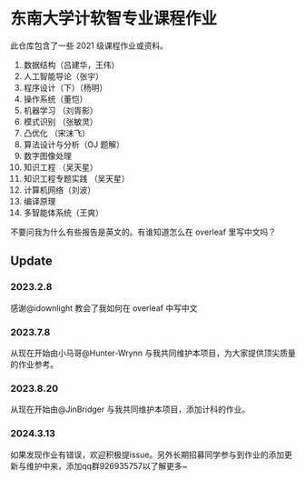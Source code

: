 # 东南大学计软智专业课程作业

此仓库包含了一些 2021 级课程作业或资料。

1. 数据结构（吕建华，王伟）
2. 人工智能导论（张宇）
3. 程序设计（下）（杨明）
4. 操作系统（董恺）
5. 机器学习 （刘胥影）
6. 模式识别 （张敏灵）
7. 凸优化 （宋沫飞）
8. 算法设计与分析（OJ 题解）
9. 数字图像处理
10. 知识工程 （吴天星）
11. 知识工程专题实践 （吴天星）
12. 计算机网络（刘波）
13. 编译原理
14. 多智能体系统（王爽）

不要问我为什么有些报告是英文的。有谁知道怎么在 overleaf 里写中文吗？

## Update

### 2023.2.8
感谢@idownlight 教会了我如何在 overleaf 中写中文


### 2023.7.8
从现在开始由小马哥@Hunter-Wrynn 与我共同维护本项目，为大家提供顶尖质量的作业参考。


### 2023.8.20
从现在开始由@JinBridger 与我共同维护本项目，添加计科的作业。

### 2024.3.13
如果发现作业有错误，欢迎积极提issue。另外长期招募同学参与到作业的添加更新与维护中来，添加qq群926935757以了解更多~ 

